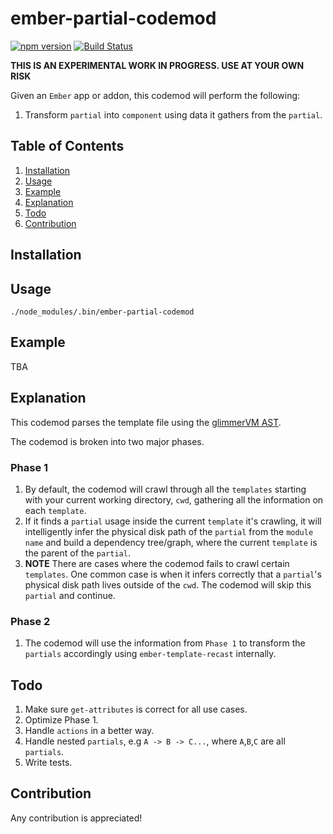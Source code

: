 # ember-partial-codemod #

[![npm version](https://badge.fury.io/js/ember-partial-codemod.svg)](https://badge.fury.io/js/ember-partial-codemod)
[![Build Status](https://travis-ci.com/ygongdev/ember-partial-codemod.svg?branch=master)](https://travis-ci.com/ygongdev/ember-partial-codemod)

**THIS IS AN EXPERIMENTAL WORK IN PROGRESS. USE AT YOUR OWN RISK**

Given an `Ember` app or addon, this codemod will perform the following:
1. Transform `partial` into `component` using data it gathers from the `partial`.

## Table of Contents ##
1. [Installation](#installation)
2. [Usage](#usage)
3. [Example](#example)
3. [Explanation](#explanation)
4. [Todo](#todo)
5. [Contribution](#contribution)

## Installation ##

## Usage ##

```
./node_modules/.bin/ember-partial-codemod
```

## Example
TBA

## Explanation ##
This codemod parses the template file using the [glimmerVM AST](https://github.com/glimmerjs/glimmer-vm).

The codemod is broken into two major phases.

### Phase 1
1. By default, the codemod will crawl through all the `templates` starting with your current working directory, `cwd`, gathering all the information on each `template`.
2. If it finds a `partial` usage inside the current `template` it's crawling, it will intelligently infer the physical disk path of the `partial` from the `module name` and build a dependency tree/graph, where the current `template` is the parent of the `partial`.
3. **NOTE** There are cases where the codemod fails to crawl certain `templates`. One common case is when it infers correctly that a `partial`'s physical disk path lives outside of the `cwd`. The codemod will skip this `partial` and continue.

### Phase 2
1. The codemod will use the information from `Phase 1` to transform the `partials` accordingly using `ember-template-recast` internally.

## Todo ##
1. Make sure `get-attributes` is correct for all use cases.
2. Optimize Phase 1.
3. Handle `actions` in a better way.
4. Handle nested `partials`, e.g `A -> B -> C...`, where `A`,`B`,`C` are all `partials`.
4. Write tests.

## Contribution ##
Any contribution is appreciated!